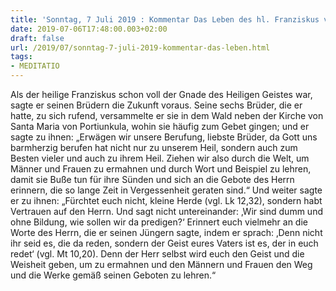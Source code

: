 ```yaml
---
title: 'Sonntag, 7 Juli 2019 : Kommentar Das Leben des hl. Franziskus von Assisi'
date: 2019-07-06T17:48:00.003+02:00
draft: false
url: /2019/07/sonntag-7-juli-2019-kommentar-das-leben.html
tags: 
- MEDITATIO
---
```


Als der heilige Franziskus schon voll der Gnade des Heiligen Geistes war, sagte er seinen Brüdern die Zukunft voraus. Seine sechs Brüder, die er hatte, zu sich rufend, versammelte er sie in dem Wald neben der Kirche von Santa Maria von Portiunkula, wohin sie häufig zum Gebet gingen; und er sagte zu ihnen: „Erwägen wir unsere Berufung, liebste Brüder, da Gott uns barmherzig berufen hat nicht nur zu unserem Heil, sondern auch zum Besten vieler und auch zu ihrem Heil. Ziehen wir also durch die Welt, um Männer und Frauen zu ermahnen und durch Wort und Beispiel zu lehren, damit sie Buße tun für ihre Sünden und sich an die Gebote des Herrn erinnern, die so lange Zeit in Vergessenheit geraten sind.“ Und weiter sagte er zu ihnen: „Fürchtet euch nicht, kleine Herde (vgl. Lk 12,32), sondern habt Vertrauen auf den Herrn. Und sagt nicht untereinander: ‚Wir sind dumm und ohne Bildung, wie sollen wir da predigen?‘ Erinnert euch vielmehr an die Worte des Herrn, die er seinen Jüngern sagte, indem er sprach: ‚Denn nicht ihr seid es, die da reden, sondern der Geist eures Vaters ist es, der in euch redet‘ (vgl. Mt 10,20). Denn der Herr selbst wird euch den Geist und die Weisheit geben, um zu ermahnen und den Männern und Frauen den Weg und die Werke gemäß seinen Geboten zu lehren.“